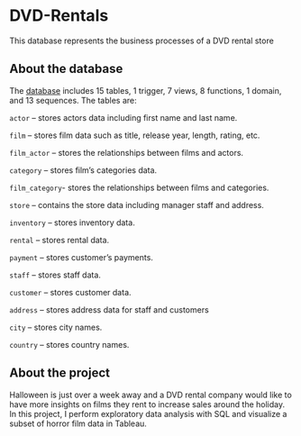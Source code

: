 # DVD-Rentals
This database represents the business processes of a DVD rental store


## About the database 

The [database](https://www.postgresqltutorial.com/postgresql-getting-started/postgresql-sample-database/) includes 15 tables, 1 trigger, 7 views, 8 functions, 1 domain, and 13 sequences. The tables are: 

`actor` – stores actors data including first name and last name. 

`film` – stores film data such as title, release year, length, rating, etc.

`film_actor` – stores the relationships between films and actors.

`category` – stores film’s categories data.

`film_category`- stores the relationships between films and categories.

`store` – contains the store data including manager staff and address.

`inventory` – stores inventory data.

`rental` – stores rental data.

`payment` – stores customer’s payments.

`staff` – stores staff data.

`customer` – stores customer data.

`address` – stores address data for staff and customers

`city` – stores city names.

`country` – stores country names.

## About the project 
Halloween is just over a week away and a DVD rental company would like to have more insights on films they rent to increase sales around the holiday. In this project, I perform exploratory data analysis with SQL and visualize a subset of horror film data in Tableau.
